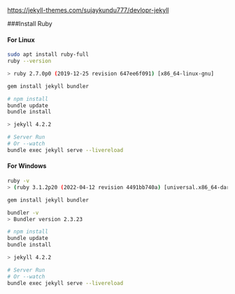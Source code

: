 https://jekyll-themes.com/sujaykundu777/devlopr-jekyll

###Install Ruby

#### For Linux

```bash
sudo apt install ruby-full
ruby --version

> ruby 2.7.0p0 (2019-12-25 revision 647ee6f091) [x86_64-linux-gnu]

gem install jekyll bundler

# npm install
bundle update
bundle install

> jekyll 4.2.2

# Server Run
# Or --watch
bundle exec jekyll serve --livereload
```

#### For Windows

```bash
ruby -v 
> (ruby 3.1.2p20 (2022-04-12 revision 4491bb740a) [universal.x86_64-darwin21])

gem install jekyll bundler

bundler -v
> Bundler version 2.3.23

# npm install
bundle update
bundle install

> jekyll 4.2.2

# Server Run
# Or --watch
bundle exec jekyll serve --livereload 
```